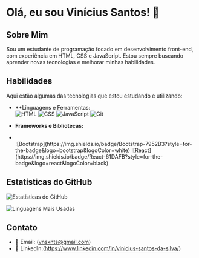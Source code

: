 
# Olá, eu sou Vinícius Santos! 👋

## Sobre Mim
Sou um estudante de programação focado em desenvolvimento front-end, com experiência em HTML, CSS e JavaScript. Estou sempre buscando aprender novas tecnologias e melhorar minhas habilidades.

## Habilidades
Aqui estão algumas das tecnologias que estou estudando e utilizando:

- **Linguagens e Ferramentas:<br>
  ![HTML](https://img.shields.io/badge/HTML5-E34F26?style=for-the-badge&logo=html5&logoColor=white)
  ![CSS](https://img.shields.io/badge/CSS3-1572B6?style=for-the-badge&logo=css3&logoColor=white)
  ![JavaScript](https://img.shields.io/badge/JavaScript-F7DF1E?style=for-the-badge&logo=javascript&logoColor=black)
  ![Git](https://img.shields.io/badge/Git-E44C30?style=for-the-badge&logo=git&logoColor=white)
  
- **Frameworks e Bibliotecas:**
- <br>
  ![Bootstrap](https://img.shields.io/badge/Bootstrap-7952B3?style=for-the-badge&logo=bootstrap&logoColor=white)
  ![React](https://img.shields.io/badge/React-61DAFB?style=for-the-badge&logo=react&logoColor=black)

## Estatísticas do GitHub
![Estatísticas do GitHub](https://github-readme-stats.vercel.app/api?username=SEU_USUARIO&show_icons=true&theme=radical)

![Linguagens Mais Usadas](https://github-readme-stats.vercel.app/api/top-langs/?username=SEU_USUARIO&layout=compact&theme=radical)

## Contato
- 📧 Email: (vnsxnts@gmail.com)
- 💼 LinkedIn:(https://www.linkedin.com/in/vinicius-santos-da-silva/)

